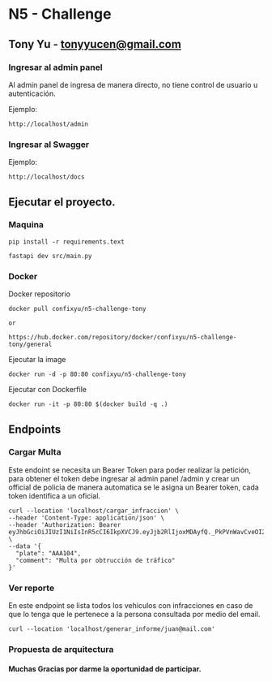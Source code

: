 # N5 - Challenge
## Tony Yu - tonyyucen@gmail.com


### Ingresar al admin panel
Al admin panel de ingresa de manera directo, no tiene control de usuario u autenticación.

Ejemplo:
````commandline
http://localhost/admin
````

### Ingresar al Swagger

Ejemplo:
````commandline
http://localhost/docs
````

## Ejecutar el proyecto.

### Maquina
````commandline
pip install -r requirements.text

fastapi dev src/main.py
````

### Docker
Docker repositorio
````commandline
docker pull confixyu/n5-challenge-tony

or

https://hub.docker.com/repository/docker/confixyu/n5-challenge-tony/general
````
Ejecutar la image
````commandline
docker run -d -p 80:80 confixyu/n5-challenge-tony
````

Ejecutar con Dockerfile
````commandline
docker run -it -p 80:80 $(docker build -q .)
````

## Endpoints

### Cargar Multa
Este endoint se necesita un Bearer Token para poder realizar la petición, para obtener el token debe ingresar al admin panel /admin y crear un official de policia de manera automatica se le asigna un Bearer token, cada token identifica a un oficial.
```
curl --location 'localhost/cargar_infraccion' \
--header 'Content-Type: application/json' \
--header 'Authorization: Bearer eyJhbGciOiJIUzI1NiIsInR5cCI6IkpXVCJ9.eyJjb2RlIjoxMDAyfQ._PkPVnWavCveOI21vNH1OTlqGUHcixMDRPkCBfuVMbg' \
--data '{
  "plate": "AAA104",
  "comment": "Multa por obtrucción de tráfico"
}'
```



### Ver reporte
En este endpoint se lista todos los vehiculos con infracciones en caso de que lo tenga que le pertenece a la persona consultada por medio del email.

```
curl --location 'localhost/generar_informe/juan@mail.com'
```

### Propuesta de arquitectura




#### Muchas Gracias por darme la oportunidad de participar.